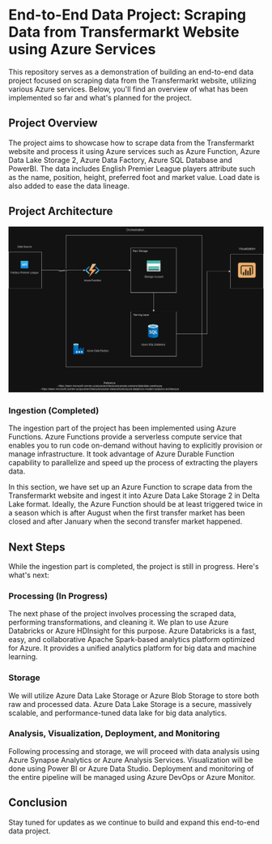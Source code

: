 # End-to-End Data Project: Scraping Data from Transfermarkt Website using Azure Services

This repository serves as a demonstration of building an end-to-end data project focused on scraping data from the Transfermarkt website, utilizing various Azure services. Below, you'll find an overview of what has been implemented so far and what's planned for the project.

## Project Overview

The project aims to showcase how to scrape data from the Transfermarkt website and process it using Azure services such as Azure Function, Azure Data Lake Storage 2, Azure Data Factory, Azure SQL Database and PowerBI. The data includes English Premier League players attribute such as the name, position, height, preferred foot and market value. Load date is also added to ease the data lineage.

## Project Architecture
![alt text](<Data_Pipeline_Flow-High Level Architecture.drawio.png>)

### Ingestion (Completed)

The ingestion part of the project has been implemented using Azure Functions. Azure Functions provide a serverless compute service that enables you to run code on-demand without having to explicitly provision or manage infrastructure. It took advantage of Azure Durable Function capability to parallelize and speed up the process of extracting the players data.

In this section, we have set up an Azure Function to scrape data from the Transfermarkt website and ingest it into Azure Data Lake Storage 2 in Delta Lake format. Ideally, the Azure Function should be at least triggered twice in a season which is after August when the first transfer market has been closed and after January when the second transfer market happened.

## Next Steps

While the ingestion part is completed, the project is still in progress. Here's what's next:

### Processing (In Progress)

The next phase of the project involves processing the scraped data, performing transformations, and cleaning it. We plan to use Azure Databricks or Azure HDInsight for this purpose. Azure Databricks is a fast, easy, and collaborative Apache Spark-based analytics platform optimized for Azure. It provides a unified analytics platform for big data and machine learning.

### Storage

We will utilize Azure Data Lake Storage or Azure Blob Storage to store both raw and processed data. Azure Data Lake Storage is a secure, massively scalable, and performance-tuned data lake for big data analytics.

### Analysis, Visualization, Deployment, and Monitoring

Following processing and storage, we will proceed with data analysis using Azure Synapse Analytics or Azure Analysis Services. Visualization will be done using Power BI or Azure Data Studio. Deployment and monitoring of the entire pipeline will be managed using Azure DevOps or Azure Monitor.

## Conclusion

Stay tuned for updates as we continue to build and expand this end-to-end data project.

